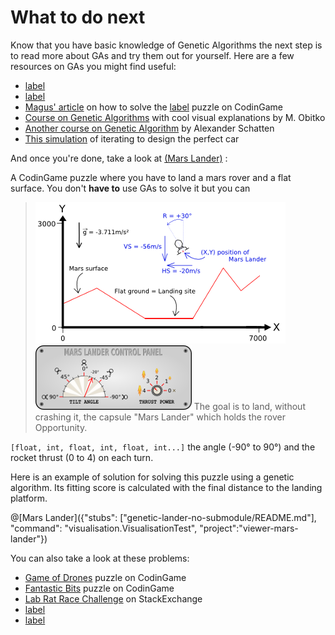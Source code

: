 # What to do next

Know that you have basic knowledge of Genetic Algorithms the next step is to read more about GAs and try them out for yourself. Here are a few resources on GAs you might find useful:
* [label]
* [label]
* [Magus' article](http://files.magusgeek.com/csb/csb_en.html) on how to solve the [label] puzzle on CodinGame
* [Course on Genetic Algorithms](http://www.obitko.com/tutorials/genetic-algorithms/) with cool visual explanations by M. Obitko
* [Another course on Genetic Algorithm](http://web.cs.ucdavis.edu/~vemuri/classes/ecs271/Genetic%20Algorithms%20Short%20Tutorial.htm) by Alexander Schatten
* [This simulation](http://rednuht.org/genetic_cars_2/) of iterating to design the perfect car

And once you're done, take a look at [(Mars Lander)](https://www.codingame.com/training/easy/mars-lander-episode-1) :

A CodinGame puzzle where you have to land a mars rover and a flat surface. You don't **have to** use GAs to solve it but you can

> ![Mars Lander : simulation](/img/marslander.png "Mars Lander : simulation")
> ![Mars Lander : console](/img/ControlPanel.png "Mars Lander : console")
> The goal is to land, without crashing it, the capsule "Mars Lander" which holds the rover Opportunity.

`[float, int, float, int, float, int...]` the angle (-90° to 90°) and the rocket thrust (0 to 4) on each turn.

Here is an example of solution for solving this puzzle using a genetic algorithm.
Its fitting score is calculated with the final distance to the landing platform.

@[Mars Lander]({"stubs": ["genetic-lander-no-submodule/README.md"], "command": "visualisation.VisualisationTest", "project":"viewer-mars-lander"})

You can also take a look at these problems:

* [Game of Drones](https://www.codingame.com/multiplayer/bot-programming/game-of-drones) puzzle on CodinGame
* [Fantastic Bits](https://www.codingame.com/multiplayer/bot-programming/fantastic-bits) puzzle on CodinGame
* [Lab Rat Race Challenge](https://codegolf.stackexchange.com/questions/44707/lab-rat-race-an-exercise-in-genetic-algorithms) on StackExchange
* [label]
* [label]

[label]: https://www.codingame.com/multiplayer/bot-programming/coders-strike-back
